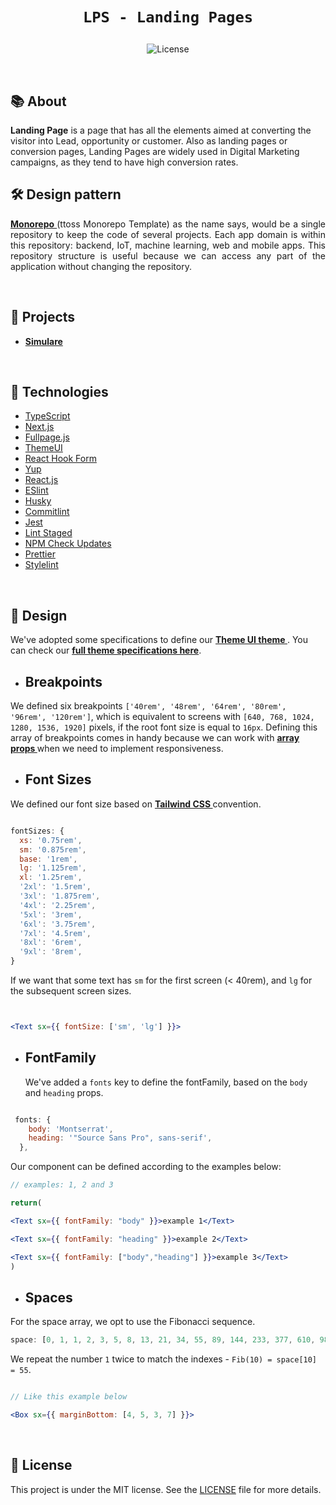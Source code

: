 <h1 align="center">

`LPS - Landing Pages`

</h1>

<p align="center">
<a href="https://github.com/TriangulosTecnologia/lps/blob/main/LICENSE"></a>
    <img src="https://img.shields.io/badge/license-MIT-green" alt="License" />
  </a>
</p>

<br/>

## 📚 About

<strong> Landing Page</strong> is a page that has all the elements aimed at converting the visitor into Lead, opportunity or customer. Also as landing pages or conversion pages, Landing Pages are widely used in Digital Marketing campaigns, as they tend to have high conversion rates.

## 🛠 Design pattern

<p align="justify">
<a href="https://github.com/ttoss/monorepo"><strong> Monorepo </strong></a> (ttoss Monorepo Template) as the name says, would be a single repository to keep the code of several projects. Each app domain is within this repository: backend, IoT, machine learning, web and mobile apps. This repository structure is useful because we can access any part of the application without changing the repository.
</p>

<br/>

## 🚀 Projects

- **[Simulare](https://github.com/TriangulosTecnologia/lps/tree/main/lps/simulare)**

<br/>

## 📌 Technologies

- [TypeScript](https://www.typescriptlang.org/)
- [Next.js](https://nextjs.org/)
- [Fullpage.js](https://alvarotrigo.com/react-fullpage/)
- [ThemeUI](https://theme-ui.com/)
- [React Hook Form](https://react-hook-form.com/)
- [Yup](https://github.com/jquense/yup)
- [React.js](https://reactjs.org/)
- [ESlint](https://eslint.org/)
- [Husky](https://typicode.github.io/husky/#/)
- [Commitlint](https://commitlint.js.org/#/)
- [Jest](https://jestjs.io/)
- [Lint Staged](https://github.com/okonet/lint-staged#readme)
- [NPM Check Updates](https://github.com/raineorshine/npm-check-updates)
- [Prettier](https://prettier.io/)
- [Stylelint](https://stylelint.io/)

<br/>

## 🔖 Design

We've adopted some specifications to define our <a href="https://theme-ui.com/theming/"><strong> Theme UI theme </strong></a>. You can check our <a href="https://github.com/TriangulosTecnologia/lps/blob/main/lps/simulare/src/theme.ts"><strong> full theme specifications here</strong></a>.

</p>

- ## Breakpoints

We defined six breakpoints `['40rem', '48rem', '64rem', '80rem', '96rem', '120rem']`, which is equivalent to screens with `[640, 768, 1024, 1280, 1536, 1920]` pixels, if the root font size is equal to `16px`. Defining this array of breakpoints comes in handy because we can work with <a href="https://styled-system.com/guides/array-props/"><strong>array props </strong></a> when we need to implement responsiveness.

- ## Font Sizes

We defined our font size based on <a href="https://styled-system.com/guides/array-props/"><strong>Tailwind CSS </strong></a> convention.

```js

fontSizes: {
  xs: '0.75rem',
  sm: '0.875rem',
  base: '1rem',
  lg: '1.125rem',
  xl: '1.25rem',
  '2xl': '1.5rem',
  '3xl': '1.875rem',
  '4xl': '2.25rem',
  '5xl': '3rem',
  '6xl': '3.75rem',
  '7xl': '4.5rem',
  '8xl': '6rem',
  '9xl': '8rem',
}

```

If we want that some text has `sm` for the first screen (< 40rem), and `lg` for the subsequent screen sizes.

```jsx


<Text sx={{ fontSize: ['sm', 'lg'] }}>

```

- ## FontFamily
  We've added a `fonts` key to define the fontFamily, based on the `body` and `heading` props.

```js

 fonts: {
    body: 'Montserrat',
    heading: '"Source Sans Pro", sans-serif',
  },
```

Our component can be defined according to the examples below:

```jsx
// examples: 1, 2 and 3

return(

<Text sx={{ fontFamily: "body" }}>example 1</Text>

<Text sx={{ fontFamily: "heading" }}>example 2</Text>

<Text sx={{ fontFamily: ["body","heading"] }}>example 3</Text>
)

```

- ## Spaces

For the space array, we opt to use the Fibonacci sequence.

```js
space: [0, 1, 1, 2, 3, 5, 8, 13, 21, 34, 55, 89, 144, 233, 377, 610, 987, 1597];
```

We repeat the number `1` twice to match the indexes - `Fib(10) = space[10] = 55`.

```jsx

// Like this example below

<Box sx={{ marginBottom: [4, 5, 3, 7] }}>

```

<br />

## 📝 License

This project is under the MIT license. See the [LICENSE](https://github.com/TriangulosTecnologia/lps/blob/main/LICENSE) file for more details.
